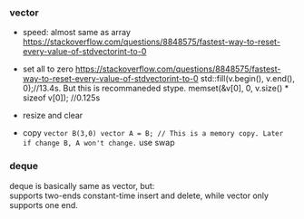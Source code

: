 

### vector

* speed:
almost same as array
https://stackoverflow.com/questions/8848575/fastest-way-to-reset-every-value-of-stdvectorint-to-0

* set all to zero
https://stackoverflow.com/questions/8848575/fastest-way-to-reset-every-value-of-stdvectorint-to-0
std::fill(v.begin(), v.end(), 0);//13.4s. But this is recommaneded stype.
memset(&v[0], 0, v.size() * sizeof v[0]); //0.125s

* resize and clear

* copy
` vector B(3,0)
vector A = B; // This is a memory copy. Later if change B, A won't change.
` use swap

### deque
deque is basically same as vector, but:  
supports two-ends constant-time insert and delete, while vector only supports one end.

